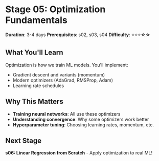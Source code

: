 # Stage 05: Optimization Fundamentals

**Duration**: 3-4 days
**Prerequisites**: s02, s03, s04
**Difficulty**: ⭐⭐⭐☆☆

## What You'll Learn

Optimization is how we train ML models. You'll implement:
- Gradient descent and variants (momentum)
- Modern optimizers (AdaGrad, RMSProp, Adam)
- Learning rate schedules

## Why This Matters

- **Training neural networks**: All use these optimizers
- **Understanding convergence**: Why some optimizers work better
- **Hyperparameter tuning**: Choosing learning rates, momentum, etc.

## Next Stage

**s06: Linear Regression from Scratch** - Apply optimization to real ML!
